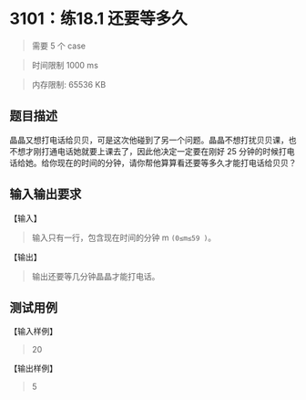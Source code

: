 # 3101：练18.1 还要等多久

> 需要 5 个 case

> 时间限制 1000 ms

> 内存限制: 65536 KB

## 题目描述

晶晶又想打电话给贝贝，可是这次他碰到了另一个问题。晶晶不想打扰贝贝课，也不想才刚打通电话她就要上课去了，因此他决定一定要在刚好 25 分钟的时候打电话给她。给你现在的时间的分钟，请你帮他算算看还要等多久才能打电话给贝贝？

## 输入输出要求

【输入】

> 输入只有一行，包含现在时间的分钟 m `(0≤m≤59 )`。

【输出】

> 输出还要等几分钟晶晶才能打电话。

## 测试用例

【输入样例】

> 20

【输出样例】

> 5
